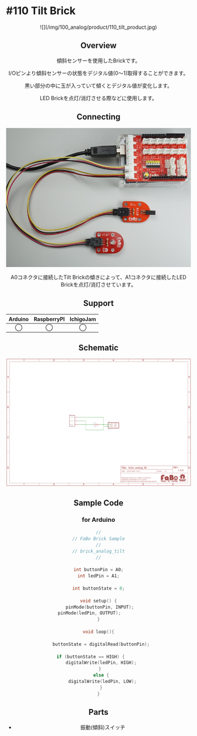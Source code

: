 # #110 Tilt Brick

<center>![](/img/100_analog/product/110_tilt_product.jpg)
<!--COLORME-->

## Overview
傾斜センサーを使用したBrickです。

I/Oピンより傾斜センサーの状態をデジタル値(0〜1)取得することができます。

黒い部分の中に玉が入っていて傾くとデジタル値が変化します。

LED Brickを点灯/消灯させる際などに使用します。


## Connecting
![](/img/100_analog/connect/110_tilt_connect.jpg)

A0コネクタに接続したTilt Brickの傾きによって、A1コネクタに接続したLED Brickを点灯/消灯させています。

## Support
|Arduino|RaspberryPI|IchigoJam|
|:--:|:--:|:--:|
|◯|◯|◯|

## Schematic
![](/img/100_analog/schematic/110_tilt_schematic.png)

## Sample Code
### for Arduino
```c
//
// FaBo Brick Sample
//
// brick_analog_tilt
//

int buttonPin = A0;
int ledPin = A1;

int buttonState = 0;

void setup() {
  pinMode(buttonPin, INPUT); 
  pinMode(ledPin, OUTPUT);         
}

void loop(){
 
  buttonState = digitalRead(buttonPin);

  if (buttonState == HIGH) {        
    digitalWrite(ledPin, HIGH);  
  } 
  else {
    digitalWrite(ledPin, LOW); 
  }
}
```

## Parts
- 振動(傾斜)スイッチ

